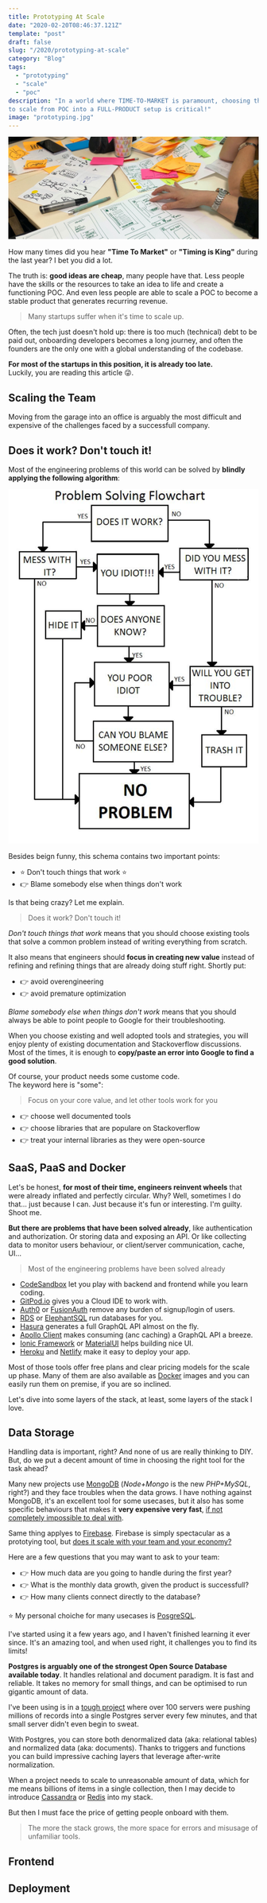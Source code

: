 ```yaml
---
title: Prototyping At Scale
date: "2020-02-20T08:46:37.121Z"
template: "post"
draft: false
slug: "/2020/prototyping-at-scale"
category: "Blog"
tags:
  - "prototyping"
  - "scale"
  - "poc"
description: "In a world where TIME-TO-MARKET is paramount, choosing the proper tools 
to scale from POC into a FULL-PRODUCT setup is critical!"
image: "prototyping.jpg"
---
```


![Prototyping At Scale](./prototyping-at-scale.jpg)

How many times did you hear **"Time To Market"** or **"Timing is King"** during the last year?
I bet you did a lot.

The truth is: **good ideas are cheap**, many people have that. 
Less people have the skills or the resources to take an idea to life and create
a functioning POC. And even less people are able to scale a POC to become a
stable product that generates recurring revenue.

> Many startups suffer when it's time to scale up. 

Often, the tech just doesn't hold up: there is too much (technical) debt to be paid out, 
onboarding developers becomes a long journey, and often the founders are the only 
one with a global understanding of the codebase.

**For most of the startups in this position, it is already too late.**  
Luckily, you are reading this article 😜.

## Scaling the Team

Moving from the garage into an office is arguably the most difficult and expensive
of the challenges faced by a successfull company.

## Does it work? Don't touch it!

Most of the engineering problems of this world can be solved by 
**blindly applying the following algorithm**:

![Problem Solving Flowchart](./problem-solving-flowchart.png)

Besides beign funny, this schema contains two important points:

- ⭐️ Don't touch things that work ⭐️
- 👉 Blame somebody else when things don't work

Is that being crazy? Let me explain.

> Does it work? Don't touch it!

*Don't touch things that work* means that you should choose existing tools that
solve a common problem instead of writing everything from scratch.

It also means that engineers should **focus in creating new value** instead of refining
and refining things that are already doing stuff right. Shortly put: 

- 👉 avoid overengineering
- 👉 avoid premature optimization

*Blame somebody else when things don't work* means that you should always be able
to point people to Google for their troubleshooting.

When you choose existing and well adopted tools and strategies, you will enjoy
plenty of existing documentation and Stackoverflow discussions. Most of the times,
it is enough to **copy/paste an error into Google to find a good solution**.

Of course, your product needs some custome code.  
The keyword here is "some":

> Focus on your core value, and let other tools work for you

- 👉 choose well documented tools
- 👉 choose libraries that are populare on Stackoverflow
- 👉 treat your internal libraries as they were open-source

## SaaS, PaaS and Docker

Let's be honest, **for most of their time, engineers reinvent wheels** that were already
inflated and perfectly circular. Why? Well, sometimes I do that...
just because I can. Just because it's fun or interesting. I'm guilty. Shoot me.

**But there are problems that have been solved already**, like authentication and
authorization. Or storing data and exposing an API. Or like collecting
data to monitor users behaviour, or client/server communication, cache, UI...

> Most of the engineering problems have been solved already

- [CodeSandbox](https://codesandbox.io/) let you play with backend and frontend while
you learn coding.
- [GitPod.io](https://gitpod.io) gives you a Cloud IDE to work with. 
- [Auth0](https://auth0.com/) or [FusionAuth](https://fusionauth.io/)
remove any burden of signup/login of users. 
- [RDS](https://aws.amazon.com/rds/) or 
[ElephantSQL](https://www.elephantsql.com/) run databases for you. 
- [Hasura](https://hasura.io) generates a full GraphQL API almost on the fly.
- [Apollo Client](https://www.apollographql.com/docs/react/) makes consuming (anc
caching) a GraphQL API a breeze. 
- [Ionic Framework](https://ionicframework.com/) or [MaterialUI](material-ui.com) 
helps building nice UI. 
- [Heroku](https://heroku.com) and [Netlify](https://www.netlify.com/)
make it easy to deploy your app.

Most of those tools offer free plans and clear pricing models for the
scale up phase. Many of them are also available as [Docker](https://docker.com)
images and you can easily run them on premise, if you are so inclined.

Let's dive into some layers of the stack, at least, some layers of the stack I love.

## Data Storage

Handling data is important, right? And none of us are really thinking to DIY.
But, do we put a decent amount of time in choosing the right tool for the task ahead?

Many new projects use [MongoDB](https://www.mongodb.com/) 
(_Node+Mongo_ is the new _PHP+MySQL_, right?) and they face
troubles when the data grows. I have nothing against MongoDB, it's an excellent tool
for some usecases, but it also has some specific behaviours that makes it 
**very expensive very fast**, 
[if not completely impossible to deal with](http://www.sarahmei.com/blog/2013/11/11/why-you-should-never-use-mongodb/).

Same thing applyes to [Firebase](https://firebase.google.com/). Firebase is simply
spectacular as a prototying tool, but [does it scale with your team and your 
economy?](https://crisp.chat/blog/why-you-should-never-use-firebase-realtime-database/)

Here are a few questions that you may want to ask to your team:

- 👉 How much data are you going to handle during the first year?
- 👉 What is the monthly data growth, given the product is successfull?
- 👉 How many clients connect directly to the database?

⭐️ My personal choiche for many usecases is [PosgreSQL](https://www.postgresql.org/).

I've started using it a few years ago, and I haven't finished learning it ever since.
It's an amazing tool, and when used right, it challenges you to find its limits!

**Postgres is arguably one of the strongest Open Source Database available today**.
It handles relational and document paradigm. It is fast and reliable. It takes
no memory for small things, and can be optimised to run gigantic amount of data.

I've been using is in a [tough project](https://marcopeg.com/2020/fetchq-introduction)
where over 100 servers were pushing millions of records into a single Postgres
server every few minutes, and that small server didn't even begin to sweat.

With Postgres, you can store both denormalized data (aka: relational tables)
and normalized data (aka: documents). Thanks to triggers and functions you
can build impressive caching layers that leverage after-write normalization.

When a project needs to scale to unreasonable amount of data, which for me means
billions of items in a single collection, then I may decide to introduce
[Cassandra](http://cassandra.apache.org/) or [Redis](https://redis.io/) into
my stack.

But then I must face the price of getting people onboard with them. 

> The more the stack grows, the more space for errors and misusage 
> of unfamiliar tools.

## Frontend

## Deployment

